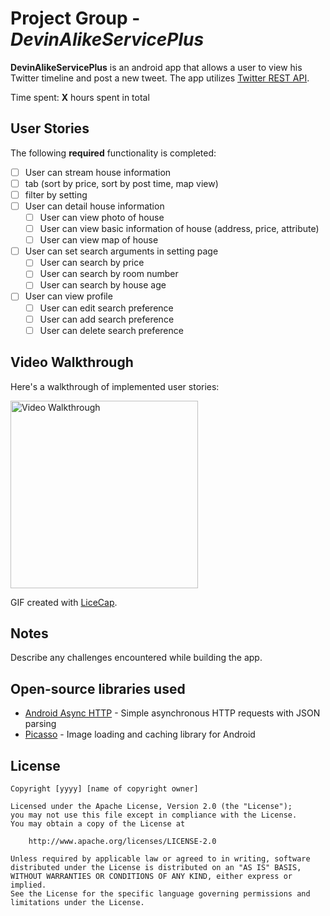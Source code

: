 # Project Group - *DevinAlikeServicePlus*

**DevinAlikeServicePlus** is an android app that allows a user to view his Twitter timeline and post a new tweet. The app utilizes [Twitter REST API](https://dev.twitter.com/rest/public).

Time spent: **X** hours spent in total

## User Stories

The following **required** functionality is completed:

* [ ]	User can stream house information
  * [ ] tab (sort by price, sort by post time, map view)
  * [ ] filter by setting
* [ ] User can detail house information
  * [ ] User can view photo of house
  * [ ] User can view basic information of house (address, price, attribute)
  * [ ] User can view map of house
* [ ] User can set search arguments in setting page
  * [ ] User can search by price
  * [ ] User can search by room number
  * [ ] User can search by house age
* [ ] User can view profile
  * [ ] User can edit search preference
  * [ ] User can add search preference
  * [ ] User can delete search preference

## Video Walkthrough 

Here's a walkthrough of implemented user stories:

<img src='' title='Video Walkthrough' width='300' alt='Video Walkthrough' />

GIF created with [LiceCap](http://www.cockos.com/licecap/).

## Notes

Describe any challenges encountered while building the app.

## Open-source libraries used

- [Android Async HTTP](https://github.com/loopj/android-async-http) - Simple asynchronous HTTP requests with JSON parsing
- [Picasso](http://square.github.io/picasso/) - Image loading and caching library for Android

## License

    Copyright [yyyy] [name of copyright owner]

    Licensed under the Apache License, Version 2.0 (the "License");
    you may not use this file except in compliance with the License.
    You may obtain a copy of the License at

        http://www.apache.org/licenses/LICENSE-2.0

    Unless required by applicable law or agreed to in writing, software
    distributed under the License is distributed on an "AS IS" BASIS,
    WITHOUT WARRANTIES OR CONDITIONS OF ANY KIND, either express or implied.
    See the License for the specific language governing permissions and
    limitations under the License.
